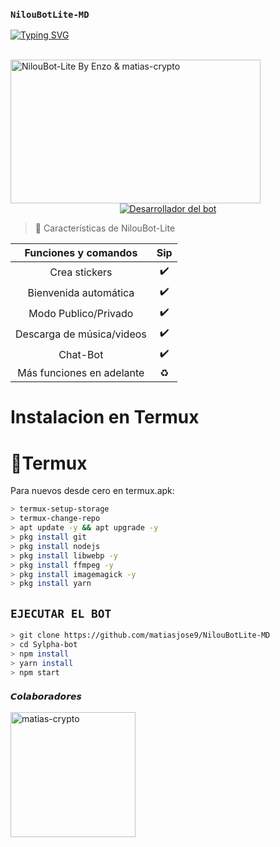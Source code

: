 ### `NilouBotLite-MD`

[![Typing SVG](https://readme-typing-svg.demolab.com?font=Fira+Code&pause=1000&color=0000FF&width=435&lines=Bienvenido+al+Bot+de+WhatsApp+Multidevice;Gracias+por+preferir+NilouBotLite-MD)](https://git.io/typing-svg)

</div>

<br>
<img src="https://i.pinimg.com/736x/53/53/f0/5353f0f80c3ae6705911d2e966195566.jpg" alt="NilouBot-Lite By Enzo & matias-crypto" width="400" height="230">
</div>
<br>
<div align="center">
  <a href="https://github.com/matiasjose9">
    <img title="Desarrollador del bot" src="https://img.shields.io/badge/Autor-AleXD0009-orange?style=for-the-badge&logo=github">
  </a>
</div>

> 📖 Características de NilouBot-Lite 

|  Funciones y comandos  |                                           Sip |
| :---------------------------------------------: | :-----------: |
| Crea stickers|✔️|
| Bienvenida automática|✔️|
| Modo Publico/Privado|✔️|
| Descarga de música/videos|✔️|
| Chat-Bot|✔️|
| Más funciones en adelante|♻️|

# Instalacion en Termux

# 📲Termux
Para nuevos desde cero en termux.apk:
```bash
> termux-setup-storage
> termux-change-repo
> apt update -y && apt upgrade -y
> pkg install git
> pkg install nodejs
> pkg install libwebp -y
> pkg install ffmpeg -y
> pkg install imagemagick -y
> pkg install yarn

```
## `EJECUTAR EL BOT`
```bash
> git clone https://github.com/matiasjose9/NilouBotLite-MD
> cd Sylpha-bot 
> npm install 
> yarn install 
> npm start
```
### `𝘾𝙤𝙡𝙖𝙗𝙤𝙧𝙖𝙙𝙤𝙧𝙚𝙨`
<a href="https://github.com/matias-crypto"><img src="https://telegra.ph/file/79b4b4c78279caf927fd7.jpg" width="200" height="200" alt="matias-crypto"/></a>




